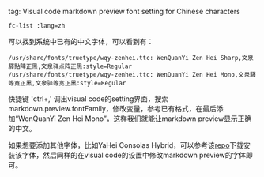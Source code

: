 tag: Visual code markdown preview font setting for Chinese characters

```shell
fc-list :lang=zh
```

可以找到系统中已有的中文字体，可以看到有：

```shell
/usr/share/fonts/truetype/wqy-zenhei.ttc: WenQuanYi Zen Hei Sharp,文泉驛點陣正黑,文泉驿点阵正黑:style=Regular
/usr/share/fonts/truetype/wqy-zenhei.ttc: WenQuanYi Zen Hei Mono,文泉驛等寬正黑,文泉驿等宽正黑:style=Regular
```

快捷键 'ctrl+,'  调出visual code的setting界面，搜索markdown.preview.fontFamily，修改变量，参考已有格式，在最后添加“WenQuanYi Zen Hei Mono”，这样我们就能让markdown preview显示正确的中文。


如果想要添加其他字体，比如YaHei Consolas Hybrid，可以参考该[repo](https://github.com/GitHubNull/YaHei-Consolas-Hybrid-1.12)下载安装该字体，然后同样的在visual code的设置中修改markdown preview的字体即可。
